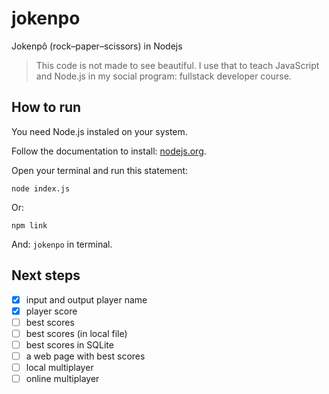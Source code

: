 # jokenpo

Jokenpô (rock–paper–scissors) in Nodejs

> This code is not made to see beautiful. I use that to teach JavaScript and Node.js in my social program: fullstack developer course.

## How to run

You need Node.js instaled on your system.

Follow the documentation to install: [nodejs.org](https://nodejs.org).

Open your terminal and run this statement:

```shell
node index.js
```

Or:

```shell
npm link
```

And: `jokenpo` in terminal.

## Next steps

- [x] input and output player name
- [x] player score
- [ ] best scores
- [ ] best scores (in local file)
- [ ] best scores in SQLite
- [ ] a web page with best scores
- [ ] local multiplayer
- [ ] online multiplayer
